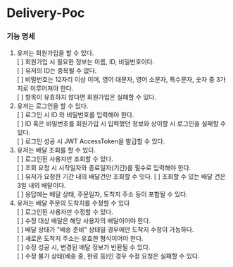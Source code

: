 # Delivery-Poc

### 기능 명세   

1. 유저는 회원가입을 할 수 있다.   
    [ ] 회원가입 시 필요한 정보는 이름, ID, 비밀번호이다.   
    [ ] 유저의 ID는 중복될 수 없다.   
    [ ] 비밀번호는 12자리 이상 이며, 영어 대문자, 영어 소문자, 특수문자, 숫자 중 3가지로 이루어져야 한다.   
    [ ] 항목이 유효하지 않다면 회원가입은 실패할 수 있다.
2. 유저는 로그인을 할 수 있다.   
    [ ] 로그인 시 ID 와 비밀번호를 입력해야 한다.   
    [ ] ID 혹은 비밀번호를 회원가입 시 입력했던 정보와 상이할 시 로그인을 실패할 수 있다.   
    [ ] 로그인 성공 시 JWT AccessToken을 발급할 수 있다.   
3. 유저는 배달 조회를 할 수 있다.   
    [ ] 로그인된 사용자만 조회할 수 있다.   
    [ ] 조회 요청 시 시작일자와 종료일자(기간)를 필수로 입력해야 한다.   
    [ ] 유저가 요청한 기간 내의 배달건만 조회할 수 잇다.
    [ ] 조회할 수 있는 배달 건은 3일 내의 배달이다.   
    [ ] 응답에는 배달 상태, 주문일자, 도착지 주소 등이 포함될 수 있다.   
4. 유저는 배달 주문의 도착지를 수정할 수 있다     
    [ ] 로그인된 사용자만 수정할 수 있다.   
    [ ] 수정 대상 배달은 해당 사용자의 배달이어야 한다.   
    [ ] 배달 상태가 "배송 준비" 상태일 경우에만 도착지 수정이 가능하다.   
    [ ] 새로운 도착지 주소는 유효한 형식이어야 한다.   
    [ ] 수정 성공 시, 변경된 배달 정보가 반환될 수 있다.   
    [ ] 수정 불가 상태(배송 중, 완료 등)인 경우 수정 요청은 실패할 수 있다.   
  
